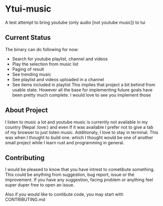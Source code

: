 # Ytui-music
A test attempt to bring youtube (only audio [not youtube music]) to tui

## Current Status
The binary can do following for now:
* Search for youtube playlist, channel and videos
* Play the selection from music list
* Paging of result
* See trending music
* See playlist and videos uploaded in a channel
* See items included in playlist
This implies that project a bit behind from usable state. However all the base for implementing future goals have been pretty much complete.
I would love to see you implement those

## About Project
I listen to music a lot and youtube music is currently not available in my country (Nepal :love:) and even If it was available I prefer not to give
a tab of my browser to just listen music. Additionaly, I love to stay in terminal.
This was when I thought to build one. which I thought would be one of another small project while I learn rust and programming in general.

## Contributing
I would be pleased to know that you have intrest to cometibute something. This could be anything from suggestion, bug report, issue or the improvement. If you have any suggestion, facing problem or anything feel super duper free to open an issue.

Also if you would like to contibute code, you may start with CONTRIBUTING.md
